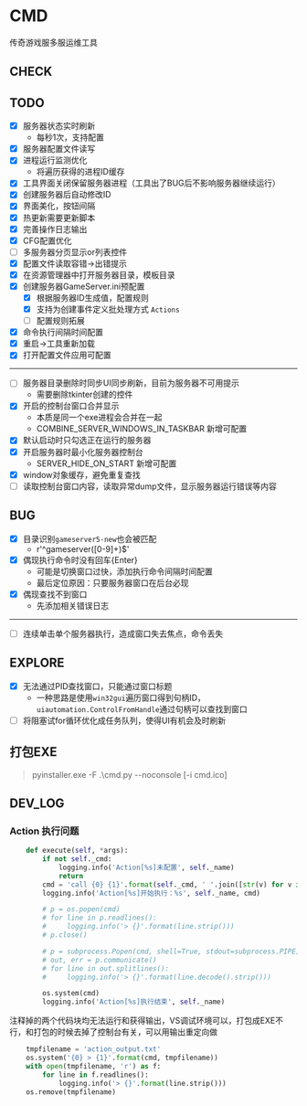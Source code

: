 # CMD
传奇游戏服多服运维工具

## CHECK

## TODO
- [x] 服务器状态实时刷新
    * 每秒1次，支持配置
- [x] 服务器配置文件读写
- [x] 进程运行监测优化
    * 将遍历获得的进程ID缓存
- [x] 工具界面关闭保留服务器进程（工具出了BUG后不影响服务器继续运行）
- [x] 创建服务器后自动修改ID
- [x] 界面美化，按钮间隔
- [x] 热更新需要更新脚本
- [x] 完善操作日志输出
- [x] CFG配置优化
- [ ] 多服务器分页显示or列表控件
- [x] 配置文件读取容错->出错提示
- [x] 在资源管理器中打开服务器目录，模板目录
- [x] 创建服务器GameServer.ini预配置
    * [x] 根据服务器ID生成值，配置规则
    * [x] 支持为创建事件定义批处理方式 `Actions`
    * [ ] 配置规则拓展
- [x] 命令执行间隔时间配置
- [x] 重启->工具重新加载
- [x] 打开配置文件应用可配置
---
- [ ] 服务器目录删除时同步UI同步刷新，目前为服务器不可用提示
    * 需要删除tkinter创建的控件
- [x] 开启的控制台窗口合并显示
    * 本质是同一个exe进程会合并在一起
    * COMBINE_SERVER_WINDOWS_IN_TASKBAR 新增可配置
- [x] 默认启动时只勾选正在运行的服务器
- [x] 开启服务器时最小化服务器控制台
    * SERVER_HIDE_ON_START 新增可配置
- [x] window对象缓存，避免重复查找
- [ ] 读取控制台窗口内容，读取异常dump文件，显示服务器运行错误等内容

## BUG
- [x] 目录识别`gameserver5-new`也会被匹配
    * r'^gameserver([0-9]+)$'
- [x] 偶现执行命令时没有回车{Enter}
    * 可能是切换窗口过快，添加执行命令间隔时间配置
    * 最后定位原因：只要服务器窗口在后台必现
- [x] 偶现查找不到窗口
    * 先添加相关错误日志
---
- [ ] 连续单击单个服务器执行，造成窗口失去焦点，命令丢失

## EXPLORE
- [x] 无法通过PID查找窗口，只能通过窗口标题
    * 一种思路是使用`win32gui`遍历窗口得到句柄ID，`uiautomation.ControlFromHandle`通过句柄可以查找到窗口
- [ ] 将阻塞试for循环优化成任务队列，使得UI有机会及时刷新

## 打包EXE
> pyinstaller.exe -F .\cmd.py --noconsole [-i cmd.ico]

## DEV_LOG
### Action 执行问题
```python
    def execute(self, *args):
        if not self._cmd:
            logging.info('Action[%s]未配置', self._name)
            return
        cmd = 'call {0} {1}'.format(self._cmd, ' '.join([str(v) for v in args]))
        logging.info('Action[%s]开始执行：%s', self._name, cmd)

        # p = os.popen(cmd)
        # for line in p.readlines():
        #     logging.info('> {}'.format(line.strip()))
        # p.close()

        # p = subprocess.Popen(cmd, shell=True, stdout=subprocess.PIPE)
        # out, err = p.communicate()
        # for line in out.splitlines():
        #     logging.info('> {}'.format(line.decode().strip()))

        os.system(cmd)
        logging.info('Action[%s]执行结束', self._name)
```
注释掉的两个代码块均无法运行和获得输出，VS调试环境可以，打包成EXE不行，和打包的时候去掉了控制台有关，可以用输出重定向做
```python
    tmpfilename = 'action_output.txt'
    os.system('{0} > {1}'.format(cmd, tmpfilename))
    with open(tmpfilename, 'r') as f:
        for line in f.readlines():
            logging.info('> {}'.format(line.strip()))
    os.remove(tmpfilename)
```